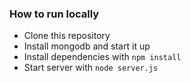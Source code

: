 ### How to run locally
- Clone this repository
- Install mongodb and start it up
- Install dependencies with `npm install`
- Start server with `node server.js`
